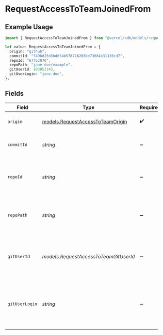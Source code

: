 # RequestAccessToTeamJoinedFrom

## Example Usage

```typescript
import { RequestAccessToTeamJoinedFrom } from "@vercel/sdk/models/requestaccesstoteamop.js";

let value: RequestAccessToTeamJoinedFrom = {
  origin: "github",
  commitId: "f498d25d8bd654b578716203be73084b31130cd7",
  repoId: "67753070",
  repoPath: "jane-doe/example",
  gitUserId: 103053343,
  gitUserLogin: "jane-doe",
};
```

## Fields

| Field                                                                      | Type                                                                       | Required                                                                   | Description                                                                | Example                                                                    |
| -------------------------------------------------------------------------- | -------------------------------------------------------------------------- | -------------------------------------------------------------------------- | -------------------------------------------------------------------------- | -------------------------------------------------------------------------- |
| `origin`                                                                   | [models.RequestAccessToTeamOrigin](../models/requestaccesstoteamorigin.md) | :heavy_check_mark:                                                         | The origin of the request.                                                 | github                                                                     |
| `commitId`                                                                 | *string*                                                                   | :heavy_minus_sign:                                                         | The commit sha if the origin is a git provider.                            | f498d25d8bd654b578716203be73084b31130cd7                                   |
| `repoId`                                                                   | *string*                                                                   | :heavy_minus_sign:                                                         | The ID of the repository for the given Git provider.                       | 67753070                                                                   |
| `repoPath`                                                                 | *string*                                                                   | :heavy_minus_sign:                                                         | The path to the repository for the given Git provider.                     | jane-doe/example                                                           |
| `gitUserId`                                                                | *models.RequestAccessToTeamGitUserId*                                      | :heavy_minus_sign:                                                         | The ID of the Git account of the user who requests access.                 | 103053343                                                                  |
| `gitUserLogin`                                                             | *string*                                                                   | :heavy_minus_sign:                                                         | The login name for the Git account of the user who requests access.        | jane-doe                                                                   |